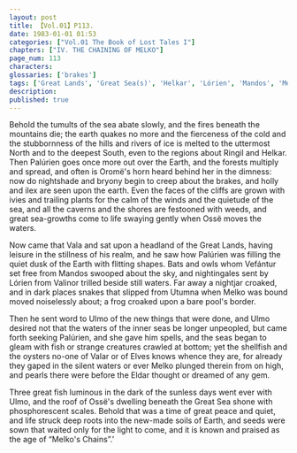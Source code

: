 ```yaml
---
layout: post
title: 【Vol.01】P113.
date: 1983-01-01 01:53
categories: ["Vol.01 The Book of Lost Tales I"]
chapters: ["IV. THE CHAINING OF MELKO"]
page_num: 113
characters: 
glossaries: ['brakes']
tags: ['Great Lands', 'Great Sea(s)', 'Helkar', 'Lórien', 'Mandos', 'Melko', 'Oromë', 'Ossë', 'Palúrien']
description: 
published: true
---
```


Behold the tumults of the sea abate slowly, and the fires beneath the mountains die; the earth quakes no more and the fierceness of the cold and the stubbornness of the hills and rivers of ice is melted to the uttermost North and to the deepest South, even to the regions about Ringil and Helkar. Then Palúrien goes once more out over the Earth, and the forests multiply and spread, and often is Oromë's horn heard behind her in the dimness: now do nightshade and bryony begin to creep about the brakes, and holly and ilex are seen upon the earth. Even the faces of the cliffs are grown with ivies and trailing plants for the calm of the winds and the quietude of the sea, and all the caverns and the shores are festooned with weeds, and great sea-growths come to life swaying gently when Ossë moves the waters.

Now came that Vala and sat upon a headland of the Great Lands, having leisure in the stillness of his realm, and he saw how Palúrien was filling the quiet dusk of the Earth with flitting shapes. Bats and owls whom Vefántur set free from Mandos swooped about the sky, and nightingales sent by Lórien from Valinor trilled beside still waters. Far away a nightjar croaked, and in dark places snakes that slipped from Utumna when Melko was bound moved noiselessly about; a frog croaked upon a bare pool's border.

Then he sent word to Ulmo of the new things that were done, and Ulmo desired not that the waters of the inner seas be longer unpeopled, but came forth seeking Palúrien, and she gave him spells, and the seas began to gleam with fish or strange creatures crawled at bottom; yet the shellfish and the oysters no-one of Valar or of Elves knows whence they are, for already they gaped in the silent waters or ever Melko plunged therein from on high, and pearls there were before the Eldar thought or dreamed of any gem.

Three great fish luminous in the dark of the sunless days went ever with Ulmo, and the roof of Ossë's dwelling beneath the Great Sea shone with phosphorescent scales. Behold that was a time of great peace and quiet, and life struck deep roots into the new-made soils of Earth, and seeds were sown that waited only for the light to come, and it is known and praised as the age of “Melko's Chains”.’

